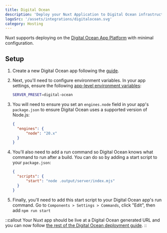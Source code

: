 ```yaml
---
title: Digital Ocean
description: 'Deploy your Nuxt Application to Digital Ocean infrastructure.'
logoSrc: '/assets/integrations/digitalocean.svg'
category: Hosting
---
```


Nuxt supports deploying on the [Digital Ocean App Platform](https://docs.digitalocean.com/products/app-platform/) with minimal configuration.

## Setup

1. Create a new Digital Ocean app following the [guide](https://docs.digitalocean.com/products/app-platform/how-to/create-apps/).

2. Next, you'll need to configure environment variables. In your app settings, ensure the following [app-level environment variables](https://docs.digitalocean.com/products/app-platform/how-to/use-environment-variables/):

    ```bash
    SERVER_PRESET=digital-ocean
    ```

3. You will need to ensure you set an `engines.node` field in your app's `package.json` to ensure Digital Ocean uses a supported version of Node.js:

    ```json [package.json]
    {
      "engines": {
          "node": "20.x"
      }
    }
    ```

4. You'll also need to add a run command so Digital Ocean knows what command to run after a build. You can do so by adding a start script to your `package.json`:

    ```json [package.json]
    {
      "scripts": {
          "start": "node .output/server/index.mjs"
      }
    }
    ```

5. Finally, you'll need to add this start script to your Digital Ocean app's run command. Go to `Components > Settings > Commands`, click "Edit", then add `npm run start`

::callout
Your Nuxt app should be live at a Digital Ocean generated URL and you can now follow [the rest of the Digital Ocean deployment guide](https://docs.digitalocean.com/products/app-platform/how-to/manage-deployments/).
::
